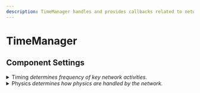 ```yaml
---
description: TimeManager handles and provides callbacks related to network timing.
---
```


# TimeManager

## Component Settings <a href="#server-and-host" id="server-and-host"></a>

<details>

<summary>Timing <em>determines frequency of key network activities.</em></summary>

**Update Order** controls when the TimeManager will invoke its version of Unity callbacks. BeforeTick would be a good option if you wanted to collect input in OnUpdate before the tick occurred.

**Timing Type** controls when data is sent and read. When set to Tick data is only processed on frames which also tick. When Variable is selected data will be sent and read every frame, when available.

**Allow Tick Dropping** will let the client skip ticks when they occur several times over a single frame. This can be useful to prevent the client from running an increasing number of simulations per frame, resulting in more performance loss.

**Maximum Frame Ticks** is shown when Allow Tick Dropping is enabled. This value is the maximum number of ticks that can occur per frame before the client begins dropping ticks to recover performance.

**Tick Rate** is an average of how many times per second the TimeManager will invoke tick events, as well how often data may be sent or received.

**Ping Interval** is how often in seconds a user receives a ping update. A larger ping has a very small chance of server tick synchronization losing accuracy. These changes do not affect prediction.

**Timing Interval** is how many seconds between prediction timing updates. Lower values will result in marginally more accurate timings at the cost of bandwidth.

</details>

<details>

<summary>Physics <em>determines how physics are handled by the network.</em></summary>

**Physics Mode** determines how physics are run. _Unity_ will let the engine manage physics. _TimeManager_ simulates physics on ticks. For physics based prediction you must use the _TimeManager_ setting.

</details>
